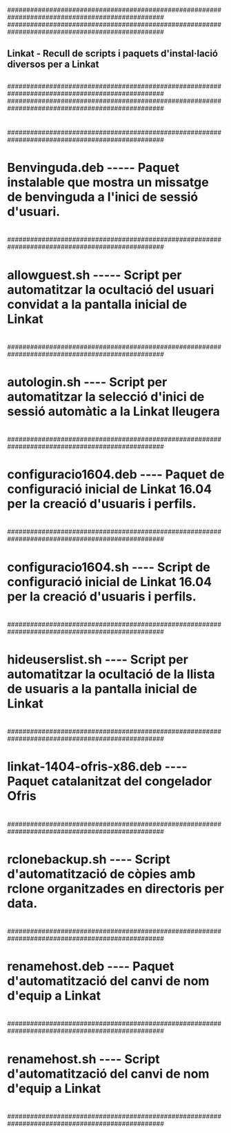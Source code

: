 #################################################################################################
#################################################################################################
##                                                                                
##    Linkat - Recull de scripts i paquets d'instal·lació diversos per a Linkat   
##                                                                                
#################################################################################################
#################################################################################################
#
#
#################################################################################################
#
# Benvinguda.deb  ----- Paquet instalable que mostra un missatge de benvinguda a l'inici de sessió d'usuari.
#
#################################################################################################
#
# allowguest.sh  ----- Script per automatitzar la ocultació del usuari convidat a la pantalla inicial de Linkat 
#
#################################################################################################
#
# autologin.sh  ----  Script per automatitzar la selecció d'inici de sessió automàtic a la Linkat lleugera
#
#################################################################################################
#
# configuracio1604.deb  ----  Paquet de configuració inicial de Linkat 16.04 per la creació d'usuaris i perfils.
#
#################################################################################################
#
# configuracio1604.sh  ----  Script de configuració inicial de Linkat 16.04 per la creació d'usuaris i perfils. 	
#
#################################################################################################
#
# hideuserslist.sh  ----  Script per automatitzar la ocultació de la llista de usuaris a la pantalla inicial de Linkat 	
#
#################################################################################################
#
# linkat-1404-ofris-x86.deb  ----  Paquet catalanitzat del congelador Ofris 	
#
#################################################################################################
#
# rclonebackup.sh  ----  Script d'automatització de còpies amb rclone organitzades en directoris per data. 	
#
#################################################################################################
#
# renamehost.deb  ----  Paquet d'automatització del canvi de nom d'equip a Linkat 	
#
#################################################################################################
#
# renamehost.sh  ----  Script d'automatització del canvi de nom d'equip a Linkat 	
#
#################################################################################################
